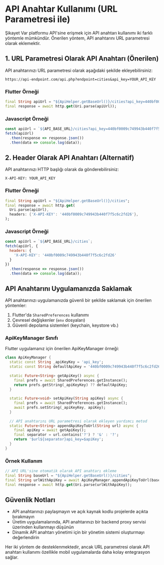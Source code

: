 # API Anahtar Kullanımı (URL Parametresi ile)

Şikayet Var platformu API'sine erişmek için API anahtarı kullanımı iki farklı yöntemle mümkündür. Önerilen yöntem, API anahtarını URL parametresi olarak eklemektir.

## 1. URL Parametresi Olarak API Anahtarı (Önerilen)

API anahtarınızı URL parametresi olarak aşağıdaki şekilde ekleyebilirsiniz:

```
https://api-endpoint.com/api.php?endpoint=cities&api_key=YOUR_API_KEY
```

### Flutter Örneği

```dart
final String apiUrl = "${ApiHelper.getBaseUrl()}/cities?api_key=440bf0009c749943b440f7f5c6c2fd26";
final response = await http.get(Uri.parse(apiUrl));
```

### Javascript Örneği

```javascript
const apiUrl = `${API_BASE_URL}/cities?api_key=440bf0009c749943b440f7f5c6c2fd26`;
fetch(apiUrl)
  .then(response => response.json())
  .then(data => console.log(data));
```

## 2. Header Olarak API Anahtarı (Alternatif)

API anahtarınızı HTTP başlığı olarak da gönderebilirsiniz:

```
X-API-KEY: YOUR_API_KEY
```

### Flutter Örneği

```dart
final String apiUrl = "${ApiHelper.getBaseUrl()}/cities";
final response = await http.get(
  Uri.parse(apiUrl),
  headers: {'X-API-KEY': '440bf0009c749943b440f7f5c6c2fd26'},
);
```

### Javascript Örneği

```javascript
const apiUrl = `${API_BASE_URL}/cities`;
fetch(apiUrl, {
  headers: {
    'X-API-KEY': '440bf0009c749943b440f7f5c6c2fd26'
  }
})
  .then(response => response.json())
  .then(data => console.log(data));
```

## API Anahtarını Uygulamanızda Saklamak

API anahtarınızı uygulamanızda güvenli bir şekilde saklamak için önerilen yöntemler:

1. Flutter'da `SharedPreferences` kullanımı
2. Çevresel değişkenler (`env` dosyaları)
3. Güvenli depolama sistemleri (keychain, keystore vb.)

### ApiKeyManager Sınıfı

Flutter uygulamanız için önerilen ApiKeyManager örneği:

```dart
class ApiKeyManager {
  static const String _apiKeyKey = 'api_key';
  static const String defaultApiKey = '440bf0009c749943b440f7f5c6c2fd26';
  
  static Future<String> getApiKey() async {
    final prefs = await SharedPreferences.getInstance();
    return prefs.getString(_apiKeyKey) ?? defaultApiKey;
  }
  
  static Future<void> setApiKey(String apiKey) async {
    final prefs = await SharedPreferences.getInstance();
    await prefs.setString(_apiKeyKey, apiKey);
  }
  
  // API anahtarını URL parametresi olarak ekleyen yardımcı metod
  static Future<String> appendApiKeyToUrl(String url) async {
    final apiKey = await getApiKey();
    final separator = url.contains('?') ? '&' : '?';
    return '$url${separator}api_key=$apiKey';
  }
}
```

### Örnek Kullanım

```dart
// API URL'sine otomatik olarak API anahtarı ekleme
final String baseUrl = "${ApiHelper.getBaseUrl()}/cities";
final String urlWithApiKey = await ApiKeyManager.appendApiKeyToUrl(baseUrl);
final response = await http.get(Uri.parse(urlWithApiKey));
```

## Güvenlik Notları

- API anahtarınızı paylaşmayın ve açık kaynak kodlu projelerde açıkta bırakmayın
- Üretim uygulamalarında, API anahtarınızı bir backend proxy servisi üzerinden kullanmayı düşünün
- Dinamik API anahtarı yönetimi için bir yönetim sistemi oluşturmayı değerlendirin

Her iki yöntem de desteklenmektedir, ancak URL parametresi olarak API anahtarı kullanımı özellikle mobil uygulamalarda daha kolay entegrasyon sağlar.